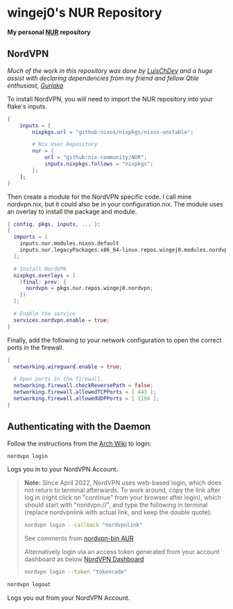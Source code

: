 # wingej0's NUR Repository

**My personal [NUR](https://github.com/nix-community/NUR) repository**

## NordVPN

_Much of the work in this repository was done by [LuisChDev](https://github.com/LuisChDev/nur-packages) and a huge assist with declaring dependencies from my friend and fellow Qtile enthusiast, [Gurjaka](https://github.com/Gurjaka)_

To install NordVPN, you will need to import the NUR repository into your flake's inputs.

```nix
{
	inputs = {
		nixpkgs.url = "github:nixos/nixpkgs/nixos-unstable";

		# Nix User Repository
		nur = {
			url = "github:nix-community/NUR";
			inputs.nixpkgs.follows = "nixpkgs";
		};
	];
}
```

Then create a module for the NordVPN specific code.  I call mine nordvpn.nix, but it could also be in your configuration.nix.  The module uses an overlay to install the package and module.

```nix
{ config, pkgs, inputs, ... }:
{
  imports = [
    inputs.nur.modules.nixos.default
    inputs.nur.legacyPackages.x86_64-linux.repos.wingej0.modules.nordvpn
  ];

  # Install NordVPN
  nixpkgs.overlays = [
    (final: prev: {
      nordvpn = pkgs.nur.repos.wingej0.nordvpn;
    })
  ];

  # Enable the service
  services.nordvpn.enable = true;
}
```

Finally, add the following to your network configuration to open the correct ports in the firewall.

```nix
{
  networking.wireguard.enable = true;

  # Open ports in the firewall.
  networking.firewall.checkReversePath = false;
  networking.firewall.allowedTCPPorts = [ 443 ];
  networking.firewall.allowedUDPPorts = [ 1194 ];
}
```

## Authenticating with the Daemon

Follow the instructions from the [Arch Wiki](https://wiki.archlinux.org/title/NordVPN) to login:

```bash
nordvpn login
```

Logs you in to your NordVPN Account.

>**Note:** Since April 2022, NordVPN uses web-based login, which does not return to terminal afterwards. To work around, copy the link after log in (right click on "continue" from your browser after login), which should start with "nordvpn://", and type the following in terminal (replace nordvpnlink with actual link, and keep the double quote):
>
>```bash
>nordvpn login --callback "nordvpnlink"
>
>```
>See comments from [nordvpn-bin AUR](https://aur.archlinux.org/packages/nordvpn-bin)
>
>Alternatively login via an access token generated from your account dashboard as below [NordVPN Dashboard](https://my.nordaccount.com/dashboard/nordvpn/)
>```bash
>nordvpn login --token "tokencode"
>```

```bash
nordvpn logout
```

Logs you out from your NordVPN Account.
